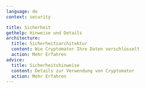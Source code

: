 ```yaml
---
language: de
context: security

title: Sicherheit
gethelp: Hinweise und Details
architecture:
  title: Sicherheitsarchitektur
  content: Wie Cryptomator Ihre Daten verschlüsselt
  action: Mehr Erfahren
advice:
  title: Sicherheitshinweise
  content: Details zur Verwendung von Cryptomator
  action: Mehr Erfahren
---
```

